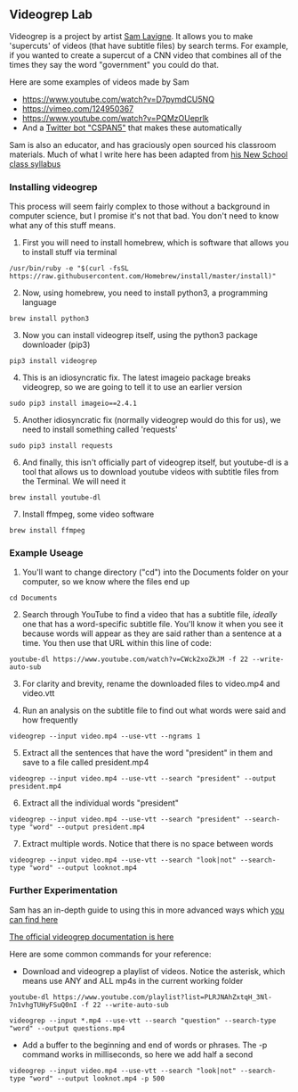 ## Videogrep Lab

Videogrep is a project by artist [Sam Lavigne](http://lav.io/). It allows you to make 'supercuts' of videos (that have subtitle files) by search terms. For example, if you wanted to create a supercut of a CNN video that combines all of the times they say the word "government" you could do that.

Here are some examples of videos made by Sam

+ https://www.youtube.com/watch?v=D7pymdCU5NQ
+ https://vimeo.com/124950367
+ https://www.youtube.com/watch?v=PQMzOUeprlk
+ And a [Twitter bot "CSPAN5"](https://twitter.com/cspanfive) that makes these automatically

Sam is also an educator, and has graciously open sourced his classroom materials. Much of what I write here has been adapted from [his New School class syllabus](https://github.com/antiboredom/automating-video-lang/blob/master/videogrep.md)

### Installing videogrep

This process will seem fairly complex to those without a background in computer science, but I promise it's not that bad. You don't need to know what any of this stuff means.

1. First you will need to install homebrew, which is software that allows you to install stuff via terminal

```
/usr/bin/ruby -e "$(curl -fsSL https://raw.githubusercontent.com/Homebrew/install/master/install)"
```

2. Now, using homebrew, you need to install python3, a programming language

```
brew install python3
```

3. Now you can install videogrep itself, using the python3 package downloader (pip3)
```
pip3 install videogrep
```

4. This is an idiosyncratic fix. The latest imageio package breaks videogrep, so we are going to tell it to use an earlier version
```
sudo pip3 install imageio==2.4.1
```

5. Another idiosyncratic fix (normally videogrep would do this for us), we need to install something called 'requests'
```
sudo pip3 install requests
```

6. And finally, this isn't officially part of videogrep itself, but youtube-dl is a tool that allows us to download youtube videos with subtitle files from the Terminal. We will need it
```
brew install youtube-dl
```

7. Install ffmpeg, some video software
```
brew install ffmpeg
```

### Example Useage

1. You'll want to change directory ("cd") into the Documents folder on your computer, so we know where the files end up
```
cd Documents
```

2. Search through YouTube to find a video that has a subtitle file, *ideally* one that has a word-specific subtitle file. You'll know it when you see it because words will appear as they are said rather than a sentence at a time. You then use that URL within this line of code:
```
youtube-dl https://www.youtube.com/watch?v=CWck2xoZkJM -f 22 --write-auto-sub
```

3. For clarity and brevity, rename the downloaded files to video.mp4 and video.vtt

4. Run an analysis on the subtitle file to find out what words were said and how frequently
```
videogrep --input video.mp4 --use-vtt --ngrams 1
```
5. Extract all the sentences that have the word "president" in them and save to a file called president.mp4
```
videogrep --input video.mp4 --use-vtt --search "president" --output president.mp4
```

6. Extract all the individual words "president"
```
videogrep --input video.mp4 --use-vtt --search "president" --search-type "word" --output president.mp4
```

7. Extract multiple words. Notice that there is no space between words
```
videogrep --input video.mp4 --use-vtt --search "look|not" --search-type "word" --output looknot.mp4
```

### Further Experimentation

Sam has an in-depth guide to using this in more advanced ways which [you can find here](https://github.com/antiboredom/automating-video-lang/blob/master/videogrep.md)

[The official videogrep documentation is here](https://github.com/antiboredom/videogrep)

Here are some common commands for your reference:

+ Download and videogrep a playlist of videos. Notice the asterisk, which means use ANY and ALL mp4s in the current working folder
```
youtube-dl https://www.youtube.com/playlist?list=PLRJNAhZxtqH_3Nl-7n1vhgTUHyFSuQ0nI -f 22 --write-auto-sub

videogrep --input *.mp4 --use-vtt --search "question" --search-type "word" --output questions.mp4
```

+ Add a buffer to the beginning and end of words or phrases. The -p command works in milliseconds, so here we add half a second
```
videogrep --input video.mp4 --use-vtt --search "look|not" --search-type "word" --output looknot.mp4 -p 500
```
